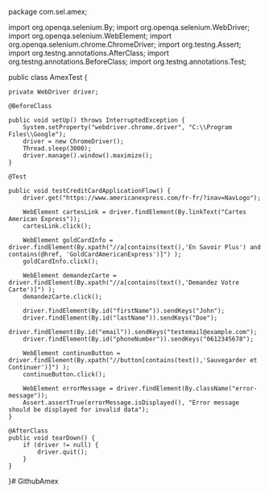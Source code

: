package com.sel.amex;

import org.openqa.selenium.By;
import org.openqa.selenium.WebDriver;
import org.openqa.selenium.WebElement;
import org.openqa.selenium.chrome.ChromeDriver;
import org.testng.Assert;
import org.testng.annotations.AfterClass;
import org.testng.annotations.BeforeClass;
import org.testng.annotations.Test;

public class AmexTest {

    private WebDriver driver;

    @BeforeClass

    public void setUp() throws InterruptedException {
        System.setProperty("webdriver.chrome.driver", "C:\\Program Files\\Google");
        driver = new ChromeDriver();
        Thread.sleep(3000);
        driver.manage().window().maximize();
    }

    @Test

    public void testCreditCardApplicationFlow() {
        driver.get("https://www.americanexpress.com/fr-fr/?inav=NavLogo");
        
        WebElement cartesLink = driver.findElement(By.linkText("Cartes American Express"));
        cartesLink.click();
        
        WebElement goldCardInfo = driver.findElement(By.xpath("//a[contains(text(),'En Savoir Plus') and contains(@href, 'GoldCardAmericanExpress')]") );
        goldCardInfo.click();
        
        WebElement demandezCarte = driver.findElement(By.xpath("//a[contains(text(),'Demandez Votre Carte')]") );
        demandezCarte.click();
        
        driver.findElement(By.id("firstName")).sendKeys("John");
        driver.findElement(By.id("lastName")).sendKeys("Doe");
        driver.findElement(By.id("email")).sendKeys("testemail@example.com");
        driver.findElement(By.id("phoneNumber")).sendKeys("0612345678");
        
        WebElement continueButton = driver.findElement(By.xpath("//button[contains(text(),'Sauvegarder et Continuer')]") );
        continueButton.click();
        
        WebElement errorMessage = driver.findElement(By.className("error-message"));
        Assert.assertTrue(errorMessage.isDisplayed(), "Error message should be displayed for invalid data");
    }

    @AfterClass
    public void tearDown() {
        if (driver != null) {
            driver.quit();
        }
    }
}# GithubAmex
